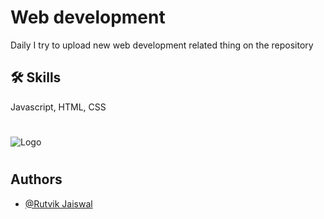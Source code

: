 # Web development

Daily I try to upload new web development related thing on the repository



## 🛠 Skills
Javascript, HTML, CSS

#
![Logo](https://images.unsplash.com/photo-1593720213428-28a5b9e94613?ixlib=rb-4.0.3&ixid=MnwxMjA3fDB8MHxwaG90by1wYWdlfHx8fGVufDB8fHx8&auto=format&fit=crop&w=1170&q=80)
#
## Authors

- [@Rutvik Jaiswal](https://www.github.com/richedperson1)

